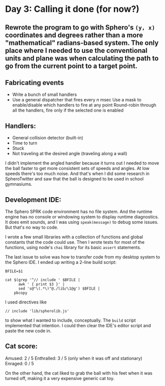 # Day 3: Calling it done (for now?)

## Rewrote the program to go with Sphero's `(y, x)` coordinates and degrees rather than a more "mathematical" radians-based system. The only place where I needed to use the conventional units and plane was when calculating the path to go from the current point to a target point.

## Fabricating events

* Write a bunch of small handlers
* Use a general dispatcher that fires every *n* msec
  Use a mask to enable/disable which handlers to fire at any point
  Round-robin through all the handlers, fire only if the selected one is enabled

## Handlers:

* General collision detector (built-in)
* Time to turn
* Stuck
* Not traveling at the desired angle (traveling along a wall)

I didn't implement the angled handler because it turns out I needed to move the ball faster to get more consistent sets of speeds and angles. At low speeds there's too much noise. And that's when I did some research in SpheroTwitter and saw that the ball is designed to be used in school gymnasiums.

## Development IDE:

The Sphero SPRK code environment has no file system. And the runtime engine has no console or windowing system to display runtime diagnostics. It does emit sounds, and I was using `speak(message)` to debug some issues. But that's no way to code.

I wrote a few small libraries with a collection of functions and global constants that the code could use. Then I wrote tests for most of the functions, using node's `chai` library for its basic `assert` statements.

The last issue to solve was how to transfer code from my desktop system to the Sphero IDE. I ended up writing a 2-line build script:

```
BFILE=$1

cat $(grep '^// include ' $BFILE |
      awk ' { print $3 }' |
      sed 's@"\(.*\)"@./lib/\1@g') $BFILE |
    pbcopy
```

I used directives like 
```
// include 'lib/spherolib.js'
```

to show what I wanted to include, conceptually. The `build` script implemented that intention.
I could then clear the IDE's editor script and paste the new code in.

## Cat score:

Amused: 2 / 5
Enthralled: 3 / 5 (only when it was off and stationary)
Enraged: 0 / 5

On the other hand, the cat liked to grab the ball with his feet when it was turned off, making it a very expensive generic cat toy.
